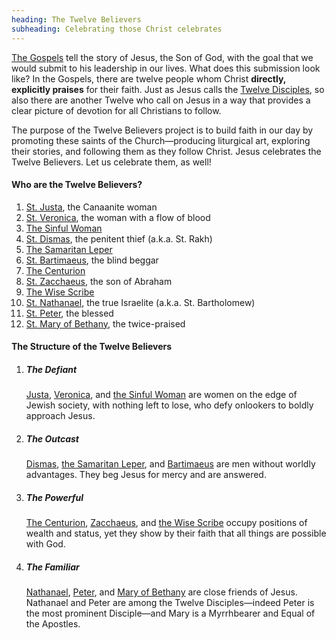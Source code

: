 ```yaml
---
heading: The Twelve Believers
subheading: Celebrating those Christ celebrates
---
```


[The Gospels](/the-gospels/) tell the story of Jesus, the Son of God, with the
goal that we would submit to his leadership in our lives. What does this
submission look like? In the Gospels, there are twelve people whom Christ
**directly, explicitly praises** for their faith. Just as Jesus calls the
[Twelve
Disciples](https://www.bibleinfo.com/en/questions/who-were-twelve-disciples),
so also there are another Twelve who call on Jesus in a way that provides a
clear picture of devotion for all Christians to follow.

The purpose of the Twelve Believers project is to build faith in our day by
promoting these saints of the Church—producing liturgical art, exploring their
stories, and following them as they follow Christ. Jesus celebrates the Twelve
Believers. Let us celebrate them, as well!


#### Who are the Twelve Believers?

1. [St. Justa](./st-justa/), the Canaanite woman
1. [St. Veronica](./st-veronica/), the woman with a flow of blood
1. [The Sinful Woman](./the-sinful-woman/)
1. [St. Dismas](./st-dismas/), the penitent thief (a.k.a. St. Rakh)
1. [The Samaritan Leper](./the-samaritan-leper/)
1. [St. Bartimaeus](./st-bartimaeus/), the blind beggar
1. [The Centurion](./the-centurion/)
1. [St. Zacchaeus](./st-zacchaeus/), the son of Abraham
1. [The Wise Scribe](./the-wise-scribe/)
1. [St. Nathanael](./st-nathanael/), the true Israelite (a.k.a. St. Bartholomew)
1. [St. Peter](./st-peter/), the blessed
1. [St. Mary of Bethany](./st-mary-of-bethany/), the twice-praised


#### The Structure of the Twelve Believers

1. ##### The Defiant 

   [Justa](./st-justa/), [Veronica](./st-veronica/), and [the Sinful
   Woman](./the-sinful-woman/) are women on the edge of Jewish society, with
   nothing left to lose, who defy onlookers to boldly approach Jesus.

1. ##### The Outcast

   [Dismas](./st-dismas/), [the Samaritan Leper](./the-samaritan-leper/), and
   [Bartimaeus](./st-bartimaeus/) are men without worldly advantages. They beg
   Jesus for mercy and are answered.

1. ##### The Powerful

   [The Centurion](./the-centurion/), [Zacchaeus](./st-zacchaeus/), and [the
   Wise Scribe](./the-wise-scribe/) occupy positions of wealth and status, yet
   they show by their faith that all things are possible with God.

1. ##### The Familiar
   
   [Nathanael](./st-nathanael/), [Peter](./st-peter/), and [Mary of
   Bethany](./st-mary-of-bethany/) are close friends of Jesus. Nathanael and
   Peter are among the Twelve Disciples—indeed Peter is the most prominent
   Disciple—and Mary is a Myrrhbearer and Equal of the Apostles.
